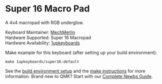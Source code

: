 # Super 16 Macro Pad

A 4x4 macropad with RGB underglow.

Keyboard Maintainer: [MechMerlin](https://github.com/mechmerlin)  
Hardware Supported: Super 16 Macropad  
Hardware Availability: [1upkeyboards](https://www.1upkeyboards.com/shop/keyboard-kits/super-16-macro-pad/)

Make example for this keyboard (after setting up your build environment):

    make 1upkeyboards/super16:default

See the [build environment setup](https://docs.qmk.fm/#/getting_started_build_tools) and the [make instructions](https://docs.qmk.fm/#/getting_started_make_guide) for more information. Brand new to QMK? Start with our [Complete Newbs Guide](https://docs.qmk.fm/#/newbs).
